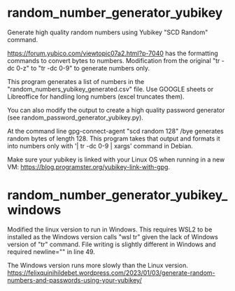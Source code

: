 # random_number_generator_yubikey
Generate high quality random numbers using Yubikey "SCD Random" command.

https://forum.yubico.com/viewtopic07a2.html?p-7040 has the formatting commands to convert bytes to numbers. Modification from the original "tr -dc 0-z" to "tr -dc 0-9" to generate numbers only.

This program generates a list of numbers in the "random_numbers_yubikey_generated.csv" file. Use GOOGLE sheets or Libreoffice for handling long numbers (excel truncates them).

You can also modify the output to create a high quality password generator (see random_password_generator_yubikey.py).

At the command line gpg-connect-agent "scd random 128" /bye generates random bytes of length 128.
This program takes that output and formats it into numbers only with '| tr -dc 0-9 | xargs' command in Debian.

Make sure your yubikey is linked with your Linux OS when running in a new VM: https://blog.programster.org/yubikey-link-with-gpg.

# random_number_generator_yubikey_windows
Modified the linux version to run in Windows. This requires WSL2 to be installed as the Windows version calls "wsl tr" given the lack of Windows version of "tr" command. File writing is slightly different in Windows and required newline="" in line 49.

The Windows version runs more slowly than the Linux version.
https://felixquinihildebet.wordpress.com/2023/01/03/generate-random-numbers-and-passwords-using-your-yubikey/
